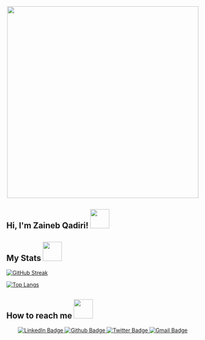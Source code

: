 <div id="header" align="center">
  <img src="https://media0.giphy.com/media/LMcB8XospGZO8UQq87/giphy.gif" width="500"/>
</div>




<h2> Hi, I'm Zaineb Qadiri! <img src="https://media2.giphy.com/media/NMBl7NxAlPDrOgq6aQ/giphy.gif" width="50"></h2>

<h2> My Stats <img src="https://media2.giphy.com/media/NMBl7NxAlPDrOgq6aQ/giphy.gif" width="50"></h2>

[![GitHub Streak](http://github-readme-streak-stats.herokuapp.com?user=Zqadiri&theme=dark&background=000000)](https://git.io/streak-stats)

[![Top Langs](https://github-readme-stats.vercel.app/api/top-langs/?username=Zqadiri&layout=compact&theme=vision-friendly-dark)](https://github.com/anuraghazra/github-readme-stats)
 
<h2> How to reach me <img src="https://media2.giphy.com/media/NMBl7NxAlPDrOgq6aQ/giphy.gif" width="50"></h2>
 <p id="badges" align="center">
  <a href="your-linkedin-URL">
    <img src="https://img.shields.io/badge/LinkedIn-blue?style=for-the-badge&logo=linkedin&logoColor=white" alt="LinkedIn Badge"/>
  </a>
  <a href="your-youtube-URL">
    <img src="https://img.shields.io/badge/Github-black?style=for-the-badge&logo=github&logoColor=white" alt="Github Badge"/>
  </a>
  <a href="your-twitter-URL">
    <img src="https://img.shields.io/badge/Twitter-blue?style=for-the-badge&logo=twitter&logoColor=white" alt="Twitter Badge"/>
  </a>
  <a href="your-twitter-URL">
    <img src="https://img.shields.io/badge/Gmail-red?style=for-the-badge&logo=gmail&logoColor=white" alt="Gmail Badge"/>
  </a>
</p>

<div align="center">
  <img src="https://komarev.com/ghpvc/?username=Zqadiri&style=flat-square&color=blue" alt=""/>
</div>
